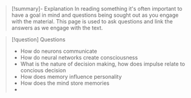 
>[!summary]- Explanation
>In reading something it's often important to have a goal in mind and questions being sought out as you engage with the material. This page is used to ask questions and link the answers as we engage with the text.

>[!question] Questions
>- How do neurons communicate
>- How do neural networks create consciousness
>- What is the nature of decision making, how does impulse relate to concious decision
>- How does memory influence personality
>- How does the mind store memories
>- 

